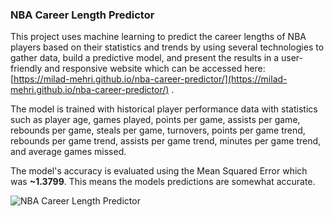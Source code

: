 ### NBA Career Length Predictor


This project uses machine learning to predict the career lengths of NBA players based on their statistics and trends by using several technologies to gather data, build a predictive model, and present the results in a user-friendly and responsive website which can be accessed here: [https://milad-mehri.github.io/nba-career-predictor/](https://milad-mehri.github.io/nba-career-predictor/)
.

The model is trained with historical player performance data with statistics such as player age, games played, points per game, assists per game, rebounds per game, steals per game, turnovers, points per game trend, rebounds per game trend, assists per game trend, minutes per game trend, and average games missed.

The model's accuracy is evaluated using the Mean Squared Error which was **~1.3799**. This means the models predictions are somewhat accurate.





![NBA Career Length Predictor](https://raw.githubusercontent.com/milad-mehri/nba-career-predictor/main/media/Screenshot.png)





